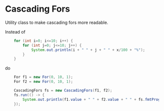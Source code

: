 # Cascading Fors

Utility class to make cascading fors more readable. 

Instead of 

```java
    for (int i=0; i<=10; i++) {
        for (int j=0; j<=10; j++) {
            System.out.println(i + " " + j + " " + x/100 + "%");
        }
    }
```
     
do 

```java    
    For f1 = new For(0, 10, 1);
    For f2 = new For(0, 10, 1);

    CascadingFors fs = new CascadingFors(f1, f2);
    fs.run(() -> {
        System.out.println(f1.value + " " + f2.value + " " + fs.fmtProgress());
    });
```
    